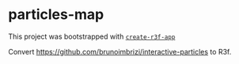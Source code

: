 # particles-map

This project was bootstrapped with [`create-r3f-app`](https://github.com/RenaudROHLINGER/create-r3f-app)

Convert https://github.com/brunoimbrizi/interactive-particles to R3f.
